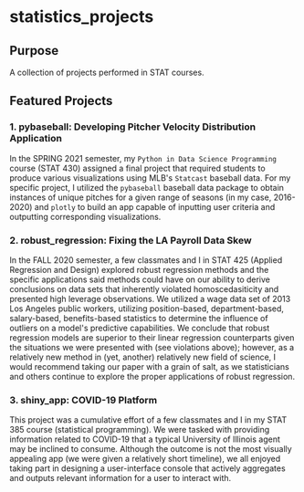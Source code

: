 # statistics_projects

## Purpose
A collection of projects performed in STAT courses.

## Featured Projects

### 1. pybaseball: Developing Pitcher Velocity Distribution Application
In the SPRING 2021 semester, my `Python in Data Science Programming` course (STAT 430) assigned a final project that required students to produce various visualizations using MLB's `Statcast` baseball data. For my specific project, I utilized the `pybaseball` baseball data package to obtain instances of unique pitches for a given range of seasons (in my case, 2016-2020) and `plotly` to build an app capable of inputting user criteria and outputting corresponding visualizations.

### 2. robust_regression: Fixing the LA Payroll Data Skew
In the FALL 2020 semester, a few classmates and I in STAT 425 (Applied Regression and Design) explored robust regression methods and the specific applications said methods could have on our ability to derive conclusions on data sets that inherently violated homoscedasiticity and presented high leverage observations. We utilized a wage data set of 2013 Los Angeles public workers, utilizing position-based, department-based, salary-based, benefits-based statistics to determine the influence of outliers on a model's predictive capabilities. We conclude that robust regression models are superior to their linear regression counterparts given the situations we were presented with (see violations above); however, as a relatively new method in (yet, another) relatively new field of science, I would recommend taking our paper with a grain of salt, as we statisticians and others continue to explore the proper applications of robust regression.

### 3. shiny_app: COVID-19 Platform
This project was a cumulative effort of a few classmates and I in my STAT 385 course (statistical programming). We were tasked with providing information related to COVID-19 that a typical University of Illinois agent may be inclined to consume. Although the outcome is not the most visually appealing app (we were given a relatively short timeline), we all enjoyed taking part in designing a user-interface console that actively aggregates and outputs relevant information for a user to interact with.
